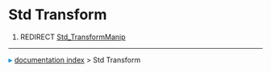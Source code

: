 # Std Transform
1.  REDIRECT [Std\_TransformManip](Std_TransformManip.md)



---
![](images/Right_arrow.png) [documentation index](../README.md) > Std Transform
